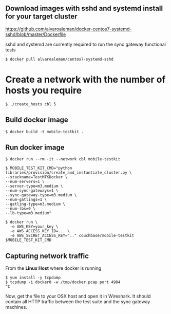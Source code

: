 ## Download images with sshd and systemd install for your target cluster

https://github.com/alvaroaleman/docker-centos7-systemd-sshd/blob/master/Dockerfile

sshd and systemd are currently required to run the sync gateway functional tests

```
$ docker pull alvaroaleman/centos7-systemd-sshd
```

# Create a network with the number of hosts you require
```
$ ./create_hosts cbl 5
```

## Build docker image
```
$ docker build -t mobile-testkit .
```

## Run docker image

```
$ docker run --rm -it --network cbl mobile-testkit
```

```
$ MOBILE_TEST_KIT_CMD="python libraries/provision/create_and_instantiate_cluster.py \    
--stackname=TestMTKDocker \     
--num-servers=1 \    
--server-type=m3.medium \
--num-sync-gateways=1 \
--sync-gateway-type=m3.medium \
--num-gatlings=1 \
--gatling-type=m3.medium \ 
--num-lbs=0 \     
--lb-type=m3.medium"

$ docker run \
  -e AWS_KEY=your_key \
  -e AWS_ACCESS_KEY_ID=... \
  -e AWS_SECRET_ACCESS_KEY=".." couchbase/mobile-testkit $MOBILE_TEST_KIT_CMD
```


## Capturing network traffic

From the **Linux Host** where docker is running

```
$ yum install -y tcpdump
$ tcpdump -i docker0 -w /tmp/docker.pcap port 4984
^C
```

Now, get the file to your OSX host and open it in Wireshark.  It should contain all HTTP traffic between the test suite and the sync gateway machines.

